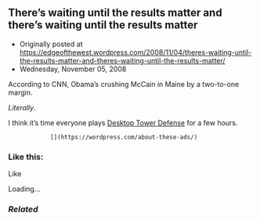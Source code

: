## There’s waiting until the results matter and there’s waiting until the results matter

 * Originally posted at https://edgeofthewest.wordpress.com/2008/11/04/theres-waiting-until-the-results-matter-and-theres-waiting-until-the-results-matter/
 * Wednesday, November 05, 2008

According to CNN, Obama’s crushing McCain in Maine by a two-to-one margin.  

_Literally_. 

I think it’s time everyone plays [Desktop Tower Defense](http://www.handdrawngames.com/DesktopTD/Game.asp) for a few hours.

		

			

				[](https://wordpress.com/about-these-ads/)
				

					
				

			

		

### Like this:

Like

 
Loading...

[]()

### _Related_

